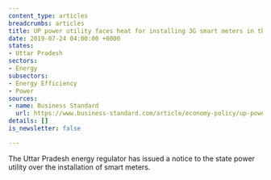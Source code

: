 ```yaml
---
content_type: articles
breadcrumbs: articles
title: UP power utility faces heat for installing 3G smart meters in the age of 4G
date: 2019-07-24 04:00:00 +0000
states:
- Uttar Pradesh
sectors:
- Energy
subsectors:
- Energy Efficiency
- Power
sources:
- name: Business Standard
  url: https://www.business-standard.com/article/economy-policy/up-power-utility-faces-heat-for-installing-3g-smart-meters-in-the-age-of-4g-119071601003_1.html
details: []
is_newsletter: false

---
```

The Uttar Pradesh energy regulator has issued a notice to the state power utility over the installation of smart meters.
